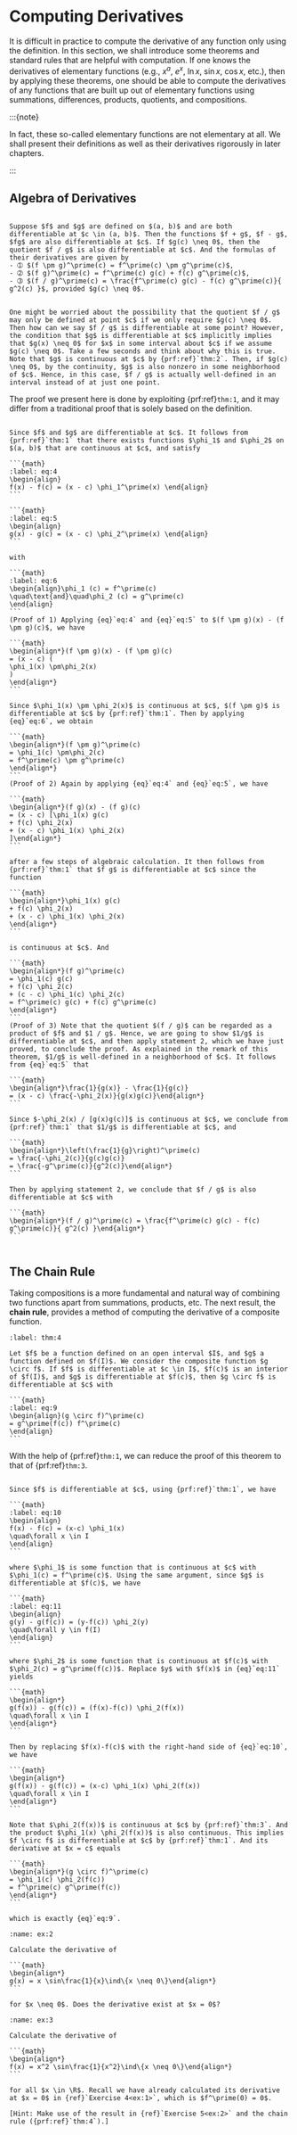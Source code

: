 # Computing Derivatives

It is difficult in practice to compute the derivative of any function only using the definition. In this section, we shall introduce some theorems and standard rules that are helpful with computation. If one knows the derivatives of elementary functions (e.g., $x^a$, $e^x$, $\ln x$, $\sin x$, $\cos x$, etc.), then by applying these theorems, one should be able to compute the derivatives of any functions that are built up out of elementary functions using summations, differences, products, quotients, and compositions.


:::{note}

In fact, these so-called elementary functions are not elementary at all. We shall present their definitions as well as their derivatives rigorously in later chapters.

:::
## Algebra of Derivatives

````{prf:theorem}

Suppose $f$ and $g$ are defined on $(a, b)$ and are both differentiable at $c \in (a, b)$. Then the functions $f + g$, $f - g$, $fg$ are also differentiable at $c$. If $g(c) \neq 0$, then the quotient $f / g$ is also differentiable at $c$. And the formulas of their derivatives are given by
- ➀ $(f \pm g)^\prime(c) = f^\prime(c) \pm g^\prime(c)$,
- ➁ $(f g)^\prime(c) = f^\prime(c) g(c) + f(c) g^\prime(c)$,
- ➂ $(f / g)^\prime(c) = \frac{f^\prime(c) g(c) - f(c) g^\prime(c)}{ g^2(c) }$, provided $g(c) \neq 0$.
````

````{prf:remark}

One might be worried about the possibility that the quotient $f / g$ may only be defined at point $c$ if we only require $g(c) \neq 0$. Then how can we say $f / g$ is differentiable at some point? However, the condition that $g$ is differentiable at $c$ implicitly implies that $g(x) \neq 0$ for $x$ in some interval about $c$ if we assume $g(c) \neq 0$. Take a few seconds and think about why this is true. Note that $g$ is continuous at $c$ by {prf:ref}`thm:2`. Then, if $g(c) \neq 0$, by the continuity, $g$ is also nonzero in some neighborhood of $c$. Hence, in this case, $f / g$ is actually well-defined in an interval instead of at just one point.

````

The proof we present here is done by exploiting {prf:ref}`thm:1`, and it may differ from a traditional proof that is solely based on the definition.


````{prf:proof}

Since $f$ and $g$ are differentiable at $c$. It follows from {prf:ref}`thm:1` that there exists functions $\phi_1$ and $\phi_2$ on $(a, b)$ that are continuous at $c$, and satisfy

```{math}
:label: eq:4
\begin{align}
f(x) - f(c) = (x - c) \phi_1^\prime(x) \end{align}
```

```{math}
:label: eq:5
\begin{align}
g(x) - g(c) = (x - c) \phi_2^\prime(x) \end{align}
```

with

```{math}
:label: eq:6
\begin{align}\phi_1 (c) = f^\prime(c)
\quad\text{and}\quad\phi_2 (c) = g^\prime(c)
\end{align}
```
(Proof of 1) Applying {eq}`eq:4` and {eq}`eq:5` to $(f \pm g)(x) - (f \pm g)(c)$, we have

```{math}
\begin{align*}(f \pm g)(x) - (f \pm g)(c)
= (x - c) (
\phi_1(x) \pm\phi_2(x)
)
\end{align*}
```

Since $\phi_1(x) \pm \phi_2(x)$ is continuous at $c$, $(f \pm g)$ is differentiable at $c$ by {prf:ref}`thm:1`. Then by applying {eq}`eq:6`, we obtain

```{math}
\begin{align*}(f \pm g)^\prime(c)
= \phi_1(c) \pm\phi_2(c)
= f^\prime(c) \pm g^\prime(c)
\end{align*}
```
(Proof of 2) Again by applying {eq}`eq:4` and {eq}`eq:5`, we have

```{math}
\begin{align*}(f g)(x) - (f g)(c)
= (x - c) [\phi_1(x) g(c)
+ f(c) \phi_2(x)
+ (x - c) \phi_1(x) \phi_2(x)
]\end{align*}
```

after a few steps of algebraic calculation. It then follows from {prf:ref}`thm:1` that $f g$ is differentiable at $c$ since the function

```{math}
\begin{align*}\phi_1(x) g(c)
+ f(c) \phi_2(x)
+ (x - c) \phi_1(x) \phi_2(x)
\end{align*}
```

is continuous at $c$. And

```{math}
\begin{align*}(f g)^\prime(c)
= \phi_1(c) g(c)
+ f(c) \phi_2(c)
+ (c - c) \phi_1(c) \phi_2(c)
= f^\prime(c) g(c) + f(c) g^\prime(c)
\end{align*}
```
(Proof of 3) Note that the quotient $(f / g)$ can be regarded as a product of $f$ and $1 / g$. Hence, we are going to show $1/g$ is differentiable at $c$, and then apply statement 2, which we have just proved, to conclude the proof. As explained in the remark of this theorem, $1/g$ is well-defined in a neighborhood of $c$. It follows from {eq}`eq:5` that

```{math}
\begin{align*}\frac{1}{g(x)} - \frac{1}{g(c)}
= (x - c) \frac{-\phi_2(x)}{g(x)g(c)}\end{align*}
```

Since $-\phi_2(x) / [g(x)g(c)]$ is continuous at $c$, we conclude from {prf:ref}`thm:1` that $1/g$ is differentiable at $c$, and

```{math}
\begin{align*}\left(\frac{1}{g}\right)^\prime(c)
= \frac{-\phi_2(c)}{g(c)g(c)}
= \frac{-g^\prime(c)}{g^2(c)}\end{align*}
```

Then by applying statement 2, we conclude that $f / g$ is also differentiable at $c$ with

```{math}
\begin{align*}(f / g)^\prime(c) = \frac{f^\prime(c) g(c) - f(c) g^\prime(c)}{ g^2(c) }\end{align*}
```

````

```{index} chain rule
```
## The Chain Rule

Taking compositions is a more fundamental and natural way of combining two functions apart from summations, products, etc. The next result, the **chain rule**, provides a method of computing the derivative of a composite function.


````{prf:theorem}
:label: thm:4

Let $f$ be a function defined on an open interval $I$, and $g$ a function defined on $f(I)$. We consider the composite function $g \circ f$. If $f$ is differentiable at $c \in I$, $f(c)$ is an interior of $f(I)$, and $g$ is differentiable at $f(c)$, then $g \circ f$ is differentiable at $c$ with

```{math}
:label: eq:9
\begin{align}(g \circ f)^\prime(c)
= g^\prime(f(c)) f^\prime(c)
\end{align}
```

````

With the help of {prf:ref}`thm:1`, we can reduce the proof of this theorem to that of {prf:ref}`thm:3`.


````{prf:proof}

Since $f$ is differentiable at $c$, using {prf:ref}`thm:1`, we have

```{math}
:label: eq:10
\begin{align}
f(x) - f(c) = (x-c) \phi_1(x)
\quad\forall x \in I
\end{align}
```

where $\phi_1$ is some function that is continuous at $c$ with $\phi_1(c) = f^\prime(c)$. Using the same argument, since $g$ is differentiable at $f(c)$, we have

```{math}
:label: eq:11
\begin{align}
g(y) - g(f(c)) = (y-f(c)) \phi_2(y)
\quad\forall y \in f(I)
\end{align}
```

where $\phi_2$ is some function that is continuous at $f(c)$ with $\phi_2(c) = g^\prime(f(c))$. Replace $y$ with $f(x)$ in {eq}`eq:11` yields

```{math}
\begin{align*}
g(f(x)) - g(f(c)) = (f(x)-f(c)) \phi_2(f(x))
\quad\forall x \in I
\end{align*}
```

Then by replacing $f(x)-f(c)$ with the right-hand side of {eq}`eq:10`, we have

```{math}
\begin{align*}
g(f(x)) - g(f(c)) = (x-c) \phi_1(x) \phi_2(f(x))
\quad\forall x \in I
\end{align*}
```

Note that $\phi_2(f(x))$ is continuous at $c$ by {prf:ref}`thm:3`. And the product $\phi_1(x) \phi_2(f(x))$ is also continuous. This implies $f \circ f$ is differentiable at $c$ by {prf:ref}`thm:1`. And its derivative at $x = c$ equals

```{math}
\begin{align*}(g \circ f)^\prime(c)
= \phi_1(c) \phi_2(f(c))
= f^\prime(c) g^\prime(f(c))
\end{align*}
```

which is exactly {eq}`eq:9`.

````

````{admonition} Exercise 5
:name: ex:2

Calculate the derivative of

```{math}
\begin{align*}
g(x) = x \sin\frac{1}{x}\ind\{x \neq 0\}\end{align*}
```

for $x \neq 0$. Does the derivative exist at $x = 0$?

````

````{admonition} Exercise 6
:name: ex:3

Calculate the derivative of

```{math}
\begin{align*}
f(x) = x^2 \sin\frac{1}{x^2}\ind\{x \neq 0\}\end{align*}
```

for all $x \in \R$. Recall we have already calculated its derivative at $x = 0$ in {ref}`Exercise 4<ex:1>`, which is $f^\prime(0) = 0$.

[Hint: Make use of the result in {ref}`Exercise 5<ex:2>` and the chain rule ({prf:ref}`thm:4`).]
````
